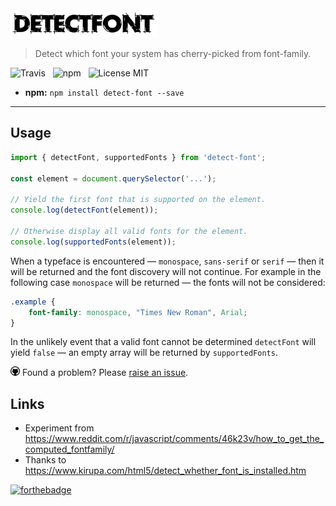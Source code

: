 <img src="media/logo.png" width="235" />

> Detect which font your system has cherry-picked from font-family.

![Travis](http://img.shields.io/travis/Wildhoney/DetectFont.svg?style=flat-square)
&nbsp;
![npm](http://img.shields.io/npm/v/detect-font.svg?style=flat-square)
&nbsp;
![License MIT](http://img.shields.io/badge/License-MIT-lightgrey.svg?style=flat-square)

* **npm:** `npm install detect-font --save`

---

## Usage

```javascript
import { detectFont, supportedFonts } from 'detect-font';

const element = document.querySelector('...');

// Yield the first font that is supported on the element.
console.log(detectFont(element));

// Otherwise display all valid fonts for the element.
console.log(supportedFonts(element));
```

When a typeface is encountered &mdash; `monospace`, `sans-serif` or `serif` &mdash; then it will be returned and the font discovery will not continue. For example in the following case `monospace` will be returned &mdash; the fonts will not be considered:

```css
.example {
    font-family: monospace, "Times New Roman", Arial;
}
```

In the unlikely event that a valid font cannot be determined `detectFont` will yield `false` &mdash; an empty array will be returned by `supportedFonts`.

<img src="media/github.png" width="15" /> Found a problem? Please [raise an issue](https://github.com/Wildhoney/DetectFont/issues/new).

## Links

* Experiment from https://www.reddit.com/r/javascript/comments/46k23v/how_to_get_the_computed_fontfamily/
* Thanks to https://www.kirupa.com/html5/detect_whether_font_is_installed.htm

[![forthebadge](http://forthebadge.com/images/badges/built-with-love.svg)](http://forthebadge.com)
